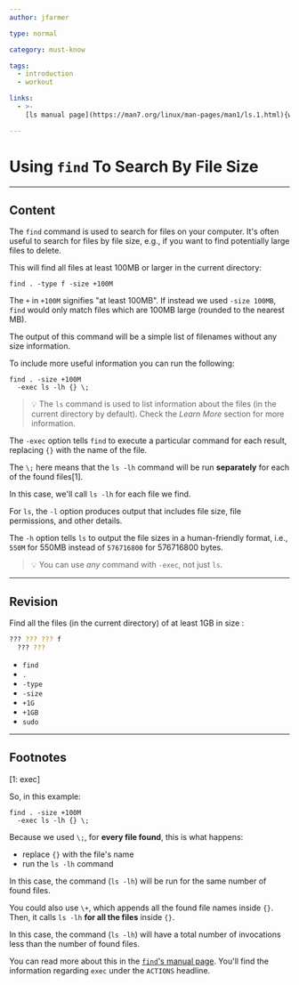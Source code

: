 ```yaml
---
author: jfarmer

type: normal

category: must-know

tags:
  - introduction
  - workout

links:
  - >- 
    [ls manual page](https://man7.org/linux/man-pages/man1/ls.1.html){website}

---
```


# Using `find` To Search By File Size

---

## Content

The `find` command is used to search for files on your computer.  It's often useful to search for files by file size, e.g., if you want to find potentially large files to delete.

This will find all files at least 100MB or larger in the current directory:

```shell
find . -type f -size +100M
```

The `+` in `+100M` signifies "at least 100MB".  If instead we used `-size 100MB`, `find` would only match files which are 100MB large (rounded to the nearest MB).

The output of this command will be a simple list of filenames without any size information.

To include more useful information you can run the following:

```shell
find . -size +100M
  -exec ls -lh {} \;
```

> 💡 The `ls` command is used to list information about the files (in the current directory by default). Check the *Learn More* section for more information.

The `-exec` option tells `find` to execute a particular command for each result, replacing `{}` with the name of the file.

The `\;` here means that the `ls -lh` command will be run **separately** for each of the found files[1].

In this case, we'll call `ls -lh` for each file we find.

For `ls`, the `-l` option produces output that includes file size, file permissions, and other details.

The `-h` option tells `ls` to output the file sizes in a human-friendly format, i.e., `550M` for 550MB instead of `576716800` for 576716800 bytes.

> 💡 You can use *any* command with `-exec`, not just `ls`.

---

## Revision

Find all the files (in the current directory) of at least 1GB in size :

```bash
??? ??? ??? f 
  ??? ??? 
```

- `find`
- `.`
- `-type`
- `-size`
- `+1G`
- `+1GB`
- `sudo`

---

## Footnotes

[1: exec]

So, in this example:

```shell
find . -size +100M
  -exec ls -lh {} \;
```

Because we used `\;`, for **every file found**, this is what happens:
- replace `{}` with the file's name
- run the `ls -lh` command

In this case, the command (`ls -lh`) will be run for the same number of found files.

You could also use `\+`, which appends all the found file names inside `{}`. Then, it calls `ls -lh` **for all the files** inside `{}`.

In this case, the command (`ls -lh`) will have a total number of invocations less than the number of found files.

You can read more about this in the [`find`'s manual page](https://man7.org/linux/man-pages/man1/find.1.html#EXPRESSION). You'll find the information regarding `exec` under the `ACTIONS` headline. 